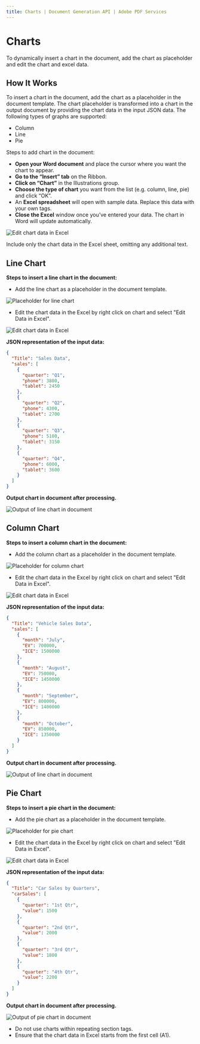 ```yaml
---
title: Charts | Document Generation API | Adobe PDF Services
---
```

# Charts

To dynamically insert a chart in the document, add the chart as placeholder and edit the chart and excel data.

## How It Works

To insert a chart in the document, add the chart as a placeholder in the document template. The chart placeholder is transformed into a chart in the output document by providing the chart data in the input JSON data.
The following types of graphs are supported:

- Column
- Line
- Pie

Steps to add chart in the document:

- **Open your Word document** and place the cursor where you want the chart to appear.
- **Go to the “Insert” tab** on the Ribbon.
- **Click on “Chart”** in the Illustrations group.
- **Choose the type of chart** you want from the list (e.g. column, line, pie) and click “OK”.
- An **Excel spreadsheet** will open with sample data. Replace this data with your own tags.
- **Close the Excel** window once you’ve entered your data. The chart in Word will update automatically.

![Edit chart data in Excel](../images/insert_chart_in_document.png)

<InlineAlert slots="text"/>

Include only the chart data in the Excel sheet, omitting any additional text.

## Line Chart

**Steps to insert a line chart in the document:**

- Add the line chart as a placeholder in the document template.

![Placeholder for line chart](../images/line_chart_placeholder.png)

- Edit the chart data in the Excel by right click on chart and select "Edit Data in Excel".

![Edit chart data in Excel](../images/excel_line_chart.png)

**JSON representation of the input data:**

```json
{
  "Title": "Sales Data",
  "sales": [
    {
      "quarter": "Q1",
      "phone": 3800,
      "tablet": 2450
    },
    {
      "quarter": "Q2",
      "phone": 4300,
      "tablet": 2700
    },
    {
      "quarter": "Q3",
      "phone": 5100,
      "tablet": 3150
    },
    {
      "quarter": "Q4",
      "phone": 6000,
      "tablet": 3600
    }
  ]
}
```

**Output chart in document after processing.**

![Output of line chart in document](../images/output_line_chart.png)

## Column Chart

**Steps to insert a column chart in the document:**

- Add the column chart as a placeholder in the document template.

![Placeholder for column chart](../images/column_chart_placeholder.png)

- Edit the chart data in the Excel by right click on chart and select "Edit Data in Excel".

![Edit chart data in Excel](../images/excel_column_chart.png)

**JSON representation of the input data:**

```json
{
  "Title": "Vehicle Sales Data",
  "sales": [
    {
      "month": "July",
      "EV": 700000,
      "ICE": 1500000
    },
    {
      "month": "August",
      "EV": 750000,
      "ICE": 1450000
    },
    {
      "month": "September",
      "EV": 800000,
      "ICE": 1400000
    },
    {
      "month": "October",
      "EV": 850000,
      "ICE": 1350000
    }
  ]
}

```

**Output chart in document after processing.**

![Output of line chart in document](../images/output_column_chart.png)

## Pie Chart

**Steps to insert a pie chart in the document:**

- Add the pie chart as a placeholder in the document template.

![Placeholder for pie chart](../images/pie_chart_placeholder.png)

- Edit the chart data in the Excel by right click on chart and select "Edit Data in Excel".

![Edit chart data in Excel](../images/excel_pie_chart.png)

**JSON representation of the input data:**

```json
{
  "Title": "Car Sales by Quarters",
  "carSales": [
    {
      "quarter": "1st Qtr",
      "value": 1500
    },
    {
      "quarter": "2nd Qtr",
      "value": 2000
    },
    {
      "quarter": "3rd Qtr",
      "value": 1800
    },
    {
      "quarter": "4th Qtr",
      "value": 2200
    }
  ]
}
```

**Output chart in document after processing.**

![Output of pie chart in document](../images/output_pie_chart.png)

<InlineAlert slots="text"/>

- Do not use charts within repeating section tags.
- Ensure that the chart data in Excel starts from the first cell (A1).